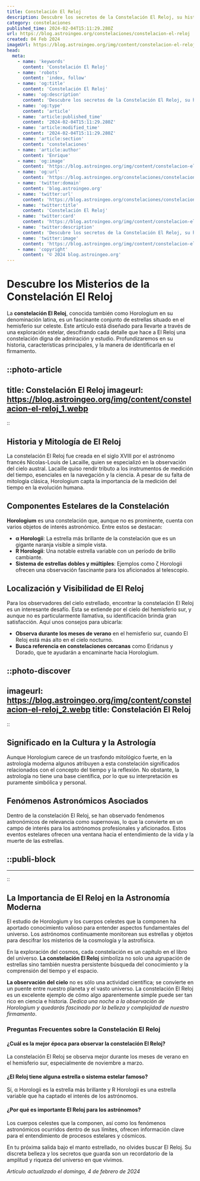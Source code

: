 ```yaml
---
title: Constelación El Reloj
description: Descubre los secretos de la Constelación El Reloj, su historia y cómo encontrarla en el cielo nocturno. Explora el universo con nosotros.
category: constelaciones
published_time: 2024-02-04T15:11:29.280Z
url: https://blog.astroingeo.org/constelaciones/constelacion-el-reloj
created: 04 Feb 2024
imageUrl: https://blog.astroingeo.org/img/content/constelacion-el-reloj_1.webp
head:
  meta:
    - name: 'keywords'
      content: 'Constelación El Reloj'
    - name: 'robots'
      content: 'index, follow'
    - name: 'og:title'
      content: 'Constelación El Reloj'
    - name: 'og:description'
      content: 'Descubre los secretos de la Constelación El Reloj, su historia y cómo encontrarla en el cielo nocturno. Explora el universo con nosotros.'
    - name: 'og:type'
      content: 'article'
    - name: 'article:published_time'
      content: '2024-02-04T15:11:29.280Z'
    - name: 'article:modified_time'
      content: '2024-02-04T15:11:29.280Z'
    - name: 'article:section'
      content: 'constelaciones'
    - name: 'article:author'
      content: 'Enrique'
    - name: 'og:image'
      content: 'https://blog.astroingeo.org/img/content/constelacion-el-reloj_1.webp'
    - name: 'og:url'
      content: 'https://blog.astroingeo.org/constelaciones/constelacion-el-reloj'
    - name: 'twitter:domain'
      content: 'blog.astroingeo.org'
    - name: 'twitter:url'
      content: 'https://blog.astroingeo.org/constelaciones/constelacion-el-reloj'
    - name: 'twitter:title'
      content: 'Constelación El Reloj'
    - name: 'twitter:card'
      content: 'https://blog.astroingeo.org/img/content/constelacion-el-reloj_1.webp'
    - name: 'twitter:description'
      content: 'Descubre los secretos de la Constelación El Reloj, su historia y cómo encontrarla en el cielo nocturno. Explora el universo con nosotros.'
    - name: 'twitter:image'
      content: 'https://blog.astroingeo.org/img/content/constelacion-el-reloj_1.webp'
    - name: 'copyright'
      content: '© 2024 blog.astroingeo.org'
---
```

# Descubre los Misterios de la Constelación El Reloj

La **constelación El Reloj**, conocida también como Horologium en su denominación latina, es un fascinante conjunto de estrellas situado en el hemisferio sur celeste. Este artículo está diseñado para llevarte a través de una exploración estelar, descifrando cada detalle que hace a El Reloj una constelación digna de admiración y estudio. Profundizaremos en su historia, características principales, y la manera de identificarla en el firmamento.


::photo-article
---
title: Constelación El Reloj
imageurl: https://blog.astroingeo.org/img/content/constelacion-el-reloj_1.webp
---
::


## Historia y Mitología de El Reloj

La constelación El Reloj fue creada en el siglo XVIII por el astrónomo francés Nicolas-Louis de Lacaille, quien se especializó en la observación del cielo austral. Lacaille quiso rendir tributo a los instrumentos de medición del tiempo, esenciales en la navegación y la ciencia. A pesar de su falta de mitología clásica, Horologium capta la importancia de la medición del tiempo en la evolución humana.

## Componentes Estelares de la Constelación

**Horologium** es una constelación que, aunque no es prominente, cuenta con varios objetos de interés astronómico. Entre estos se destacan:

- **α Horologii**: La estrella más brillante de la constelación que es un gigante naranja visible a simple vista.
- **R Horologii**: Una notable estrella variable con un período de brillo cambiante.
- **Sistema de estrellas dobles y múltiples**: Ejemplos como ζ Horologii ofrecen una observación fascinante para los aficionados al telescopio.

## Localización y Visibilidad de El Reloj

Para los observadores del cielo estrellado, encontrar la constelación El Reloj es un interesante desafío. Esta se extiende por el cielo del hemisferio sur, y aunque no es particularmente llamativa, su identificación brinda gran satisfacción. Aquí unos consejos para ubicarla:

- **Observa durante los meses de verano** en el hemisferio sur, cuando El Reloj está más alto en el cielo nocturno.
- **Busca referencia en constelaciones cercanas** como Eridanus y Dorado, que te ayudarán a encaminarte hacia Horologium.


::photo-discover
---
imageurl: https://blog.astroingeo.org/img/content/constelacion-el-reloj_2.webp
title: Constelación El Reloj
---
::


## Significado en la Cultura y la Astrología

Aunque Horologium carece de un trasfondo mitológico fuerte, en la astrología moderna algunos atribuyen a esta constelación significados relacionados con el concepto del tiempo y la reflexión. No obstante, la astrología no tiene una base científica, por lo que su interpretación es puramente simbólica y personal.

## Fenómenos Astronómicos Asociados

Dentro de la constelación El Reloj, se han observado fenómenos astronómicos de relevancia como supernovas, lo que la convierte en un campo de interés para los astrónomos profesionales y aficionados. Estos eventos estelares ofrecen una ventana hacia el entendimiento de la vida y la muerte de las estrellas.


  ::publi-block
  ---
  ---
  ::
  
  
## La Importancia de El Reloj en la Astronomía Moderna

El estudio de Horologium y los cuerpos celestes que la componen ha aportado conocimiento valioso para entender aspectos fundamentales del universo. Los astrónomos continuamente monitorean sus estrellas y objetos para descifrar los misterios de la cosmología y la astrofísica.

En la exploración del cosmos, cada constelación es un capítulo en el libro del universo. **La constelación El Reloj** simboliza no solo una agrupación de estrellas sino también nuestra persistente búsqueda del conocimiento y la comprensión del tiempo y el espacio.

**La observación del cielo** no es sólo una actividad científica; se convierte en un puente entre nuestro planeta y el vasto universo. La constelación El Reloj es un excelente ejemplo de cómo algo aparentemente simple puede ser tan rico en ciencia e historia. *Dedica una noche a la observación de Horologium y quedarás fascinado por la belleza y complejidad de nuestro firmamento*.

### Preguntas Frecuentes sobre la Constelación El Reloj

#### ¿Cuál es la mejor época para observar la constelación El Reloj?
La constelación El Reloj se observa mejor durante los meses de verano en el hemisferio sur, especialmente de noviembre a marzo.

#### ¿El Reloj tiene alguna estrella o sistema estelar famoso?
Sí, α Horologii es la estrella más brillante y R Horologii es una estrella variable que ha captado el interés de los astrónomos.

#### ¿Por qué es importante El Reloj para los astrónomos?
Los cuerpos celestes que la componen, así como los fenómenos astronómicos ocurridos dentro de sus límites, ofrecen información clave para el entendimiento de procesos estelares y cósmicos.

En tu próxima salida bajo el manto estrellado, no olvides buscar El Reloj. Su discreta belleza y los secretos que guarda son un recordatorio de la amplitud y riqueza del universo en que vivimos.

_Artículo actualizado el domingo, 4 de febrero de 2024_